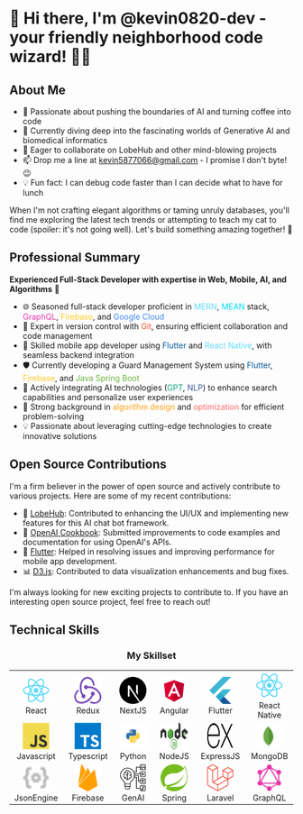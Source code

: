# 👋 Hi there, I'm @kevin0820-dev - your friendly neighborhood code wizard! 🧙‍♂️

## About Me

- 🚀 Passionate about pushing the boundaries of AI and turning coffee into code
- 🧠 Currently diving deep into the fascinating worlds of Generative AI and biomedical informatics
- 🤝 Eager to collaborate on LobeHub and other mind-blowing projects
- 📫 Drop me a line at kevin5877066@gmail.com - I promise I don't byte! 😉
- 💡 Fun fact: I can debug code faster than I can decide what to have for lunch

When I'm not crafting elegant algorithms or taming unruly databases, you'll find me exploring the latest tech trends or attempting to teach my cat to code (spoiler: it's not going well). Let's build something amazing together! 🌟

## Professional Summary

<b>Experienced Full-Stack Developer with expertise in Web, Mobile, AI, and Algorithms</b> 👋

- 🌐 Seasoned full-stack developer proficient in <span style="color: #61DAFB;">MERN</span>, <span style="color: #00D8FF;">MEAN</span> stack, <span style="color: #E535AB;">GraphQL</span>, <span style="color: #FFCA28;">Firebase</span>, and <span style="color: #4285F4;">Google Cloud</span>
- 🔄 Expert in version control with <span style="color: #F05032;">Git</span>, ensuring efficient collaboration and code management
- 📱 Skilled mobile app developer using <span style="color: #02569B;">Flutter</span> and <span style="color: #61DAFB;">React Native</span>, with seamless backend integration
- 🛡️ Currently developing a Guard Management System using <span style="color: #02569B;">Flutter</span>, <span style="color: #FFCA28;">Firebase</span>, and <span style="color: #6DB33F;">Java Spring Boot</span>
- 🤖 Actively integrating AI technologies (<span style="color: #10A37F;">GPT</span>, <span style="color: #3B5998;">NLP</span>) to enhance search capabilities and personalize user experiences
- 🧠 Strong background in <span style="color: #FFA116;">algorithm design</span> and <span style="color: #FF6B6B;">optimization</span> for efficient problem-solving
- 💡 Passionate about leveraging cutting-edge technologies to create innovative solutions

## Open Source Contributions

I'm a firm believer in the power of open source and actively contribute to various projects. Here are some of my recent contributions:

- 🌟 [LobeHub](https://github.com/lobehub/lobe-chat): Contributed to enhancing the UI/UX and implementing new features for this AI chat bot framework.
- 🔧 [OpenAI Cookbook](https://github.com/openai/openai-cookbook): Submitted improvements to code examples and documentation for using OpenAI's APIs.
- 🚀 [Flutter](https://github.com/flutter/flutter): Helped in resolving issues and improving performance for mobile app development.
- 📊 [D3.js](https://github.com/d3/d3): Contributed to data visualization enhancements and bug fixes.

I'm always looking for new exciting projects to contribute to. If you have an interesting open source project, feel free to reach out!


## Technical Skills

<h3 align="center">My Skillset</h3>
<div align="center">
  <table align="center">
    <tr>
      <td align="center" width="96">
        <a href="https://react.dev/">
          <img src="./img/react.svg" width="48" height="48" alt="React" />
        </a>
        <br>React
      </td>
      <td align="center" width="96">
        <a href="https://redux.js.org/">
          <img src="./img/redux.svg" width="48" height="48" alt="Redux" />
        </a>
        <br>Redux
      </td>
      <td align="center" width="96">
        <a href="https://nextjs.org/">
          <img src="./img/nextjs.svg" width="48" height="48" alt="NextJS" />
        </a>
        <br>NextJS
      </td>    
      <td align="center" width="96">
        <a href="https://angular.org/">
          <img src="./img/angular.svg" width="48" height="48" alt="Angular" />
        </a>
        <br>Angular
      </td>
      <td align="center" width="96">
        <a href="https://pub.dev/">
          <img src="./img/flutter.svg" width="48" height="48" alt="Flutter" />
        </a>
        <br>Flutter
      </td>
      <td align="center" width="96">
        <a href="https://reactnative.dev/">
          <img src="./img/react.svg" width="48" height="48" alt="React Native" />
        </a>
        <br>React Native
      </td>
    </tr>
    <tr>
      <td align="center" width="96">
        <a href="https://developer.mozilla.org/en-US/docs/Web/JavaScript">
          <img src="./img/javascript.svg" width="48" height="48" alt="JavaScript" />
        </a>
        <br>Javascript
      </td>
      <td align="center" width="96">
        <a href="https://www.typescriptlang.org/">
          <img src="./img/typescript.svg" width="48" height="48" alt="TypeScript" />
        </a>
        <br>Typescript
      </td>    
      <td align="center" width="96">
        <a href="https://www.python.org/">
          <img src="./img/python.svg" width="48" height="48" alt="Python" />
        </a>
        <br>Python
      </td>
      <td align="center" width="96">
        <a href="https://nodejs.org/en">
          <img src="./img/nodejs.svg" width="48" height="48" alt="NodeJS" />
        </a>
        <br>NodeJS
      </td>
      <td align="center" width="96">
        <a href="https://expressjs.com/">
          <img src="./img/expressjs.svg" width="48" height="48" alt="ExpressJS" />
        </a>
        <br>ExpressJS
      </td>
      <td align="center" width="96">
        <a href="https://www.mongodb.com/">
          <img src="./img/mongodb.svg" width="48" height="48" alt="MongoDB" />
        </a>
        <br>MongoDB
      </td>
    </tr>
    <tr>        
      <td align="center" width="96">
        <a href="https://www.npmjs.com/package/json-rules-engine">
          <img src="./img/json-engine.svg" width="48" height="48" alt="JsonEngine" />
        </a>
        <br>JsonEngine
      </td>
      <td align="center" width="96">
        <a href="https://console.firebase/">
          <img src="./img/firebase.svg" width="48" height="48" alt="Firebase" />
        </a>
        <br>Firebase
      </td>
      <td align="center" width="96">
        <a href="https://ai.google/discover/generativeai/">
          <img src="./img/gen-ai.svg" width="48" height="48" alt="GenAI" />
        </a>
        <br>GenAI
      </td>
      <td align="center" width="96">
        <a href="https://spring.io/">
          <img src="./img/spring.svg" width="48" height="48" alt="Spring" />
        </a>
        <br>Spring
      </td>
      <td align="center" width="96">
        <a href="https://laravel.com/">
          <img src="./img/laravel.svg" width="48" height="48" alt="Laravel" />
        </a>
        <br>Laravel
      </td>
      <td align="center" width="96">
        <a href="https://graphql.org/">
          <img src="./img/graphql.svg" width="48" height="48" alt="GraphQL" />
        </a>
        <br>GraphQL
      </td>
    </tr>
  </table>
</div>
